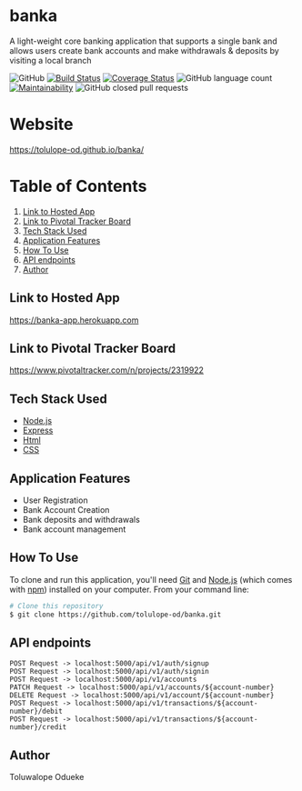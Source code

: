 # banka
A light-weight core banking application that supports a single bank and allows users create bank accounts and make withdrawals &amp; deposits by visiting a local branch

![GitHub](https://img.shields.io/github/license/tolulope-od/banka.svg?style=plastic) 
[![Build Status](https://travis-ci.org/tolulope-od/banka.svg?branch=develop)](https://travis-ci.org/tolulope-od/banka)
[![Coverage Status](https://coveralls.io/repos/github/tolulope-od/banka/badge.svg?branch=develop)](https://coveralls.io/github/tolulope-od/banka?branch=develop)
![GitHub language count](https://img.shields.io/github/languages/count/tolulope-od/banka.svg)
[![Maintainability](https://api.codeclimate.com/v1/badges/fc4ec657a924070a7404/maintainability)](https://codeclimate.com/github/tolulope-od/banka/maintainability)
![GitHub closed pull requests](https://img.shields.io/github/issues-pr-closed/tolulope-od/banka.svg)

# Website

https://tolulope-od.github.io/banka/

# Table of Contents

1. <a href="#hosted-app">Link to Hosted App</a>
2. <a href="#pivotal-tracker">Link to Pivotal Tracker Board</a>
3. <a href="#tech-stack-used">Tech Stack Used</a>
4. <a href="#application-features">Application Features</a>
5. <a href="#how-to-use">How To Use</a>
6. <a href="#api-endpoints">API endpoints</a>
7. <a href="#author">Author</a>

## Link to Hosted App

https://banka-app.herokuapp.com


## Link to Pivotal Tracker Board

https://www.pivotaltracker.com/n/projects/2319922


## Tech Stack Used

- [Node.js](https://nodejs.org/)
- [Express](https://expressjs.com/)
- [Html]()
- [CSS]()


## Application Features

- User Registration
- Bank Account Creation
- Bank deposits and withdrawals
- Bank account management


## How To Use

To clone and run this application, you'll need [Git](https://git-scm.com) and [Node.js](https://nodejs.org/en/download/) (which comes with [npm](http://npmjs.com)) installed on your computer. From your command line:

```bash
# Clone this repository
$ git clone https://github.com/tolulope-od/banka.git
```

## API endpoints
```
POST Request -> localhost:5000/api/v1/auth/signup
POST Request -> localhost:5000/api/v1/auth/signin
POST Request -> localhost:5000/api/v1/accounts
PATCH Request -> localhost:5000/api/v1/accounts/${account-number}
DELETE Request -> localhost:5000/api/v1/account/${account-number}
POST Request -> localhost:5000/api/v1/transactions/${account-number}/debit
POST Request -> localhost:5000/api/v1/transactions/${account-number}/credit
```

## Author

Toluwalope Odueke
